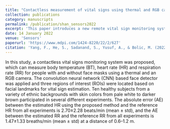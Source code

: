 ```yaml
---
title: "Contactless measurement of vital signs using thermal and RGB cameras: A study of COVID 19-related health monitoring"
collection: publications
category: manuscripts
permalink: /publication/shan_sensors2022
excerpt: 'This paper introduces a new remote vital sign monitoring system using thermal and RGB cameras for COVID-19 related health monitoring.'
date: 14 January 2022
venue: 'Sensors'
paperurl: 'https://www.mdpi.com/1424-8220/22/2/627'
citation: 'Yang, F., He, S., Sadanand, S., Yusuf, A., & Bolic, M. (2022). Contactless Measurement of Vital Signs Using Thermal and RGB Cameras: A Study of COVID 19-Related Health Monitoring. Sensors, 22(2), 627. https://doi.org/10.3390/s22020627'
---
```


In this study, a contactless vital signs monitoring system was proposed, which can measure body temperature (BT), heart rate (HR) and respiration rate (RR) for people with and without face masks using a thermal and an RGB camera. The convolution neural network (CNN) based face detector was applied and three regions of interest (ROIs) were located based on facial landmarks for vital sign estimation. Ten healthy subjects from a variety of ethnic backgrounds with skin colors from pale white to darker brown participated in several different experiments. The absolute error (AE) between the estimated HR using the proposed method and the reference HR from all experiments is 2.70±2.28 beats/min (mean ± std), and the AE between the estimated RR and the reference RR from all experiments is 1.47±1.33 breaths/min (mean ± std) at a distance of 0.6–1.2 m.
